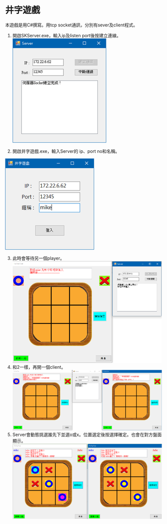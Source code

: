 # 井字遊戲

本遊戲是用C#撰寫。用tcp socket通訊，分別有sever及client程式。

1. 開啟SKServer.exe，輸入ip及listen port後按建立連線。
![1](./img/1.png)

2. 開啟井字遊戲.exe，輸入Server的 ip、port no和名稱。

![1](./img/2.png)

3. 此時會等待另一個player。
![1](./img/3.png)
4. 和2一樣，再開一個client。
![1](./img/4.png)
5. Server會動態挑選誰先下並選o或x。位置選定後按選擇確定。也會在對方盤面顯示。
![1](./img/5.png)

